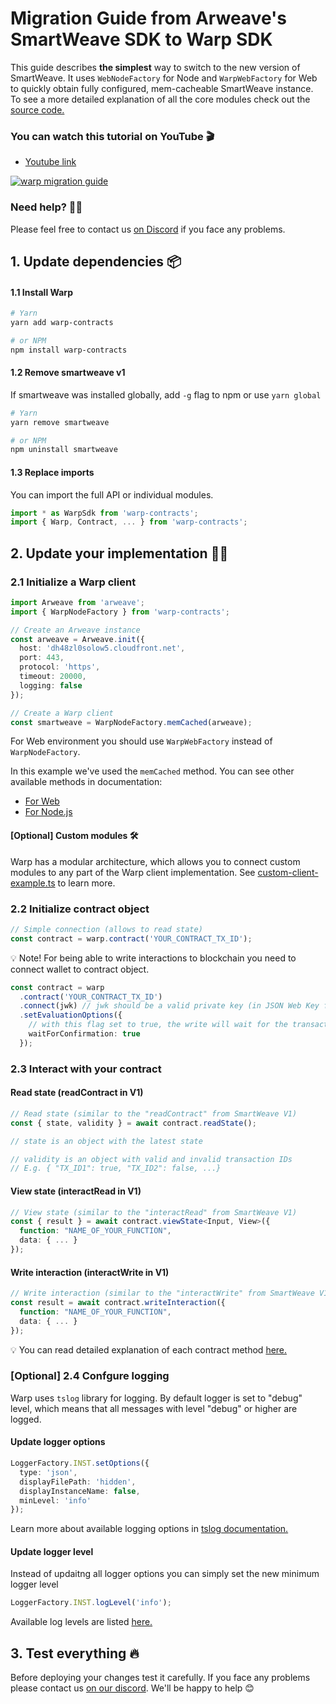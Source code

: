 # Migration Guide from Arweave's SmartWeave SDK to Warp SDK

This guide describes <strong>the simplest</strong> way to switch to the new version of SmartWeave. It uses `WebNodeFactory` for Node and `WarpWebFactory` for Web to quickly obtain fully configured, mem-cacheable SmartWeave instance. To see a more detailed explanation of all the core modules check out the [source code.](https://github.com/redstone-finance/warp)

### You can watch this tutorial on YouTube 🎬

- [Youtube link](https://www.youtube.com/watch?v=fNjUV7mHFqw)

[![warp migration guide](https://img.youtube.com/vi/fNjUV7mHFqw/0.jpg)](https://www.youtube.com/watch?v=fNjUV7mHFqw)

### Need help? 🙋‍♂️

Please feel free to contact us [on Discord](https://redstone.finance/discord) if you face any problems.

## 1. Update dependencies 📦

#### 1.1 Install Warp

```bash
# Yarn
yarn add warp-contracts

# or NPM
npm install warp-contracts
```

#### 1.2 Remove smartweave v1

If smartweave was installed globally, add `-g` flag to npm or use `yarn global`

```bash
# Yarn
yarn remove smartweave

# or NPM
npm uninstall smartweave
```

#### 1.3 Replace imports

You can import the full API or individual modules.

```typescript
import * as WarpSdk from 'warp-contracts';
import { Warp, Contract, ... } from 'warp-contracts';
```

## 2. Update your implementation 🧑‍💻

### 2.1 Initialize a Warp client

```typescript
import Arweave from 'arweave';
import { WarpNodeFactory } from 'warp-contracts';

// Create an Arweave instance
const arweave = Arweave.init({
  host: 'dh48zl0solow5.cloudfront.net',
  port: 443,
  protocol: 'https',
  timeout: 20000,
  logging: false
});

// Create a Warp client
const smartweave = WarpNodeFactory.memCached(arweave);
```

For Web environment you should use `WarpWebFactory` instead of `WarpNodeFactory`.

In this example we've used the `memCached` method. You can see other available methods in documentation:

- [For Web](https://smartweave.docs.redstone.finance/classes/SmartWeaveWebFactory.html)
- [For Node.js](https://smartweave.docs.redstone.finance/classes/SmartWeaveNodeFactory.html)

#### [Optional] Custom modules 🛠

Warp has a modular architecture, which allows you to connect custom modules to any part of the Warp client implementation. See [custom-client-example.ts](https://github.com/redstone-finance/redstone-smartweave-examples/blob/main/src/custom-client-example.ts) to learn more.

### 2.2 Initialize contract object

```typescript
// Simple connection (allows to read state)
const contract = warp.contract('YOUR_CONTRACT_TX_ID');
```

💡 Note! For being able to write interactions to blockchain you need to connect wallet to contract object.

```typescript
const contract = warp
  .contract('YOUR_CONTRACT_TX_ID')
  .connect(jwk) // jwk should be a valid private key (in JSON Web Key format)
  .setEvaluationOptions({
    // with this flag set to true, the write will wait for the transaction to be confirmed
    waitForConfirmation: true
  });
```

### 2.3 Interact with your contract

#### Read state (readContract in V1)

```typescript
// Read state (similar to the "readContract" from SmartWeave V1)
const { state, validity } = await contract.readState();

// state is an object with the latest state

// validity is an object with valid and invalid transaction IDs
// E.g. { "TX_ID1": true, "TX_ID2": false, ...}
```

#### View state (interactRead in V1)

```typescript
// View state (similar to the "interactRead" from SmartWeave V1)
const { result } = await contract.viewState<Input, View>({
  function: "NAME_OF_YOUR_FUNCTION",
  data: { ... }
});
```

#### Write interaction (interactWrite in V1)

```typescript
// Write interaction (similar to the "interactWrite" from SmartWeave V1)
const result = await contract.writeInteraction({
  function: "NAME_OF_YOUR_FUNCTION",
  data: { ... }
});
```

💡 You can read detailed explanation of each contract method [here.](https://github.com/warp-contracts/warp#contract-methods)

### [Optional] 2.4 Confgure logging

Warp uses `tslog` library for logging. By default logger is set to "debug" level, which means that all messages with level "debug" or higher are logged.

#### Update logger options

```typescript
LoggerFactory.INST.setOptions({
  type: 'json',
  displayFilePath: 'hidden',
  displayInstanceName: false,
  minLevel: 'info'
});
```

Learn more about available logging options in [tslog documentation.](https://tslog.js.org/tsdoc/interfaces/isettingsparam.html)

#### Update logger level

Instead of updaitng all logger options you can simply set the new minimum logger level

```typescript
LoggerFactory.INST.logLevel('info');
```

Available log levels are listed [here.](https://github.com/redstone-finance/warp/blob/main/src/logging/RedStoneLogger.ts#L1)

## 3. Test everything 🔥

Before deploying your changes test it carefully. If you face any problems please contact us [on our discord](https://redstone.finance/discord). We'll be happy to help 😊
